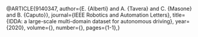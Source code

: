 @ARTICLE{9140347,
  author={E. {Alberti} and A. {Tavera} and C. {Masone} and B. {Caputo}},
  journal={IEEE Robotics and Automation Letters}, 
  title={IDDA: a large-scale multi-domain dataset for autonomous driving}, 
  year={2020},
  volume={},
  number={},
  pages={1-1},}
